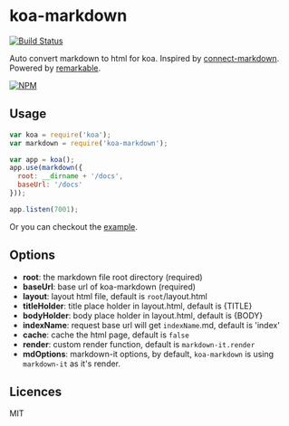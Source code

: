 koa-markdown
============

[![Build Status](https://secure.travis-ci.org/koajs/koa-markdown.png)](http://travis-ci.org/koajs/koa-markdown)

Auto convert markdown to html for koa. Inspired by [connect-markdown](https://github.com/expressjs/connect-markdown).
Powered by [remarkable](https://github.com/jonschlinkert/remarkable).

[![NPM](https://nodei.co/npm/koa-markdown.png?downloads=true)](https://nodei.co/npm/koa-markdown/)

## Usage

```js
var koa = require('koa');
var markdown = require('koa-markdown');

var app = koa();
app.use(markdown({
  root: __dirname + '/docs',
  baseUrl: '/docs'
}));

app.listen(7001);
```

Or you can checkout the [example](https://github.com/koajs/koa-markdown/tree/master/example).

## Options

* **root**: the markdown file root directory (required)
* **baseUrl**: base url of koa-markdown (required)
* **layout**: layout html file, default is `root`/layout.html
* **titleHolder**: title place holder in layout.html, default is {TITLE}
* **bodyHolder**: body place holder in layout.html, default is {BODY}
* **indexName**: request base url will get `indexName`.md, default is 'index'
* **cache**: cache the html page, default is `false`
* **render**: custom render function, default is `markdown-it.render`
* **mdOptions**: markdown-it options, by default, `koa-markdown` is using `markdown-it` as it's render.

## Licences

MIT
